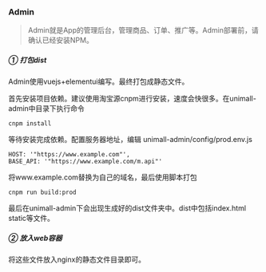 ### Admin

> Admin就是App的管理后台，管理商品、订单、推广等。Admin部署前，请确认已经安装NPM。

##### ① 打包dist

Admin使用vuejs+elementui编写。最终打包成静态文件。

首先安装项目依赖。建议使用淘宝源cnpm进行安装，速度会快很多。在unimall-admin中目录下执行命令

	cnpm install

等待安装完成依赖。配置服务器地址，编辑 unimall-admin/config/prod.env.js

	HOST: '"https://www.example.com"',
	BASE_API: '"https://www.example.com/m.api"'

将www.example.com替换为自己的域名，最后使用脚本打包

	cnpm run build:prod

最后在unimall-admin下会出现生成好的dist文件夹中。dist中包括index.html static等文件。

##### ② 放入web容器
将这些文件放入nginx的静态文件目录即可。

